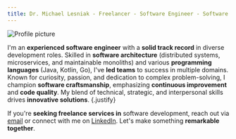 ```yaml
---
title: Dr. Michael Lesniak - Freelancer - Software Engineer - Software Architect
---
```


<div class="center">
<img src="images/profile.png" alt="Profile picture"/>
</div>


I'm an **experienced software engineer** with a **solid track record** in diverse development roles. 
Skilled in **software architecture** (distributed systems, microservices, and maintainable monoliths) and various **programming languages** (Java, Kotlin, Go), I've **led teams** to success 
in multiple domains. Known for curiosity, passion, and dedication to complex problem-solving, 
I champion **software craftsmanship**, emphasizing **continuous improvement** and **code quality**. 
My blend of technical, strategic, and interpersonal skills drives **innovative solutions**.
{.justify}

If you're **seeking freelance services in** software development, reach out via [email](mailto:mail@mlesniak.com) or connect with me on [LinkedIn](https://www.linkedin.com/in/dr-michael-lesniak-1577a315/).
Let's make something **remarkable together**.






